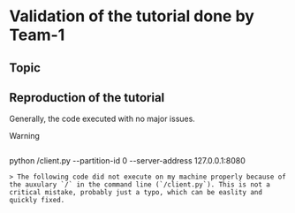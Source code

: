 # Validation of the tutorial done by Team-1

## Topic


## Reproduction of the tutorial

Generally, the code executed with no major issues.

> [!WARNING]  
> ```bash
python /client.py --partition-id 0 --server-address 127.0.0.1:8080
```
> The following code did not execute on my machine properly because of the auxulary `/` in the command line (`/client.py`). This is not a critical mistake, probably just a typo, which can be easlity and quickly fixed.
